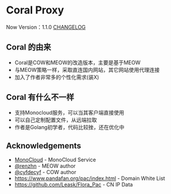 # Coral Proxy

Now Version：1.1.0 [CHANGELOG](CHANGELOG.md)

## Coral 的由来
- Coral是COW和MEOW的改造版本，主要是基于MEOW
- 与MEOW策略一样，采取直连国内网站，其它网站使用代理连接
- 加入了作者非常多的个性化需求(装X)

## Coral 有什么不一样
- 支持Monocloud服务，可以当其客户端直接使用
- 可以自己定制配置文件，从远端拉取
- 作者是Golang初学者，代码比较挫，还在优化中


## Acknowledgements

- [MonoCloud](https://monocloud.net) - MonoCloud Service
- [@renzhn](https://github.com/renzhn) - MEOW author
- [@cyfdecyf](https://github.com/cyfdecyf) - COW author
- https://www.pandafan.org/pac/index.html - Domain White List
- https://github.com/Leask/Flora_Pac - CN IP Data
